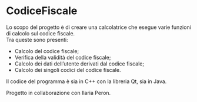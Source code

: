 # CodiceFiscale

Lo scopo del progetto è di creare una calcolatrice che esegue varie funzioni di calcolo sul codice fiscale.  
Tra queste sono presenti:
* Calcolo del codice fiscale;
* Verifica della validità del codice fiscale;
* Calcolo dei dati dell’utente derivati dal codice fiscale;
* Calcolo dei singoli codici del codice fiscale.

Il codice del programma è sia in C++ con la libreria Qt, sia in Java.  

Progetto in collaborazione con Ilaria Peron.
